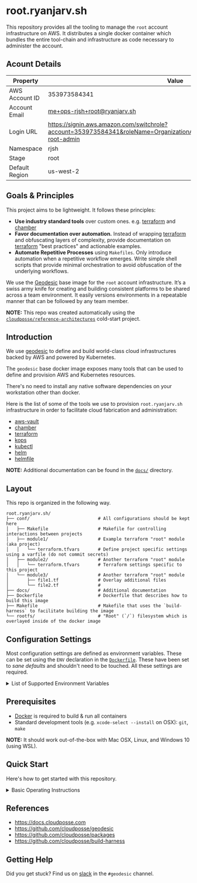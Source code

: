 # root.ryanjarv.sh

This repository provides all the tooling to manage the `root` account infrastructure on AWS. It distributes a single docker container which bundles the entire tool-chain and infrastructure as code necessary to administer the account.

## Acount Details

| Property       | Value                                                                                                                         |
| -------------- | ----------------------------------------------------------------------------------------------------------------------------- |
| AWS Account ID | 353973584341                                                                                                             |
| Account Email  | me+ops-rjsh+root@ryanjarv.sh                                                                                                      |
| Login URL      | <https://signin.aws.amazon.com/switchrole?account=353973584341&roleName=OrganizationAccountAccessRole&displayName=rjsh-root-admin> |
| Namespace      | rjsh                                                                                                                  |
| Stage          | root                                                                                                                      |
| Default Region | us-west-2                                                                                                                 |

## Goals & Principles

This project aims to be lightweight. It follows these principles:

- **Use industry standard tools** over custom ones. e.g. [terraform](https://github.com/hashicorp/terraform) and [chamber](https://github.com/segmentio/chamber)
- **Favor documentation over automation.** Instead of wrapping [terraform](https://github.com/hashicorp/terraform) and obfuscating layers of complexity, provide documentation on [terraform](https://github.com/hashicorp/terraform) "best practices" and actionable examples.
- **Automate Repetitive Processes** using `Makefiles`. Only introduce automation when a repetitive workflow emerges. Write simple shell scripts that provide minimal orchestration to avoid obfuscation of the underlying workflows.

We use the [Geodesic](https://github.com/cloudposse/geodesic) base image for the `root` account infrastructure. It’s a swiss army knife for creating and building consistent platforms to be shared across a team environment. It easily versions environments in a repeatable manner that can be followed by any team member.

**NOTE:** This repo was created automatically using the [`cloudposse/reference-architectures`](https://github.com/cloudposse/reference-architectures) cold-start project.

## Introduction

We use [geodesic](https://github.com/cloudposse/geodesic) to define and build world-class cloud infrastructures backed by AWS and powered by Kubernetes.

The `geodesic` base docker image exposes many tools that can be used to define and provision AWS and Kubernetes resources.

There's no need to install any native software dependencies on your workstation other than docker.

Here is the list of some of the tools we use to provision `root.ryanjarv.sh` infrastructure in order to facilitate cloud fabrication and administration:

- [aws-vault](https://github.com/99designs/aws-vault)
- [chamber](https://github.com/segmentio/chamber)
- [terraform](https://www.terraform.io/)
- [kops](https://github.com/kubernetes/kops)
- [kubectl](https://kubernetes.io/docs/reference/kubectl/overview/)
- [helm](https://helm.sh/)
- [helmfile](https://github.com/roboll/helmfile)

**NOTE:** Additional documentation can be found in the [`docs/`](docs/) directory.

## Layout

This repo is organized in the following way.

```text
root.ryanjarv.sh/
├── conf/                          # All configurations should be kept here
│   ├── Makefile                   # Makefile for controlling interactions between projects
│   ├── module1/                   # Example terraform "root" module (aka project)
│   │   └── terraform.tfvars       # Define project specific settings using a varfile (do not commit secrets)
│   ├── module2/                   # Another terraform "root" module
│   │   └── terraform.tfvars       # Terraform settings specific to this project
│   └── module3/                   # Another terraform "root" module
│       ├── file1.tf               # Overlay additional files
│       └── file2.tf               #
├── docs/                          # Additional documentation
├── Dockerfile                     # Dockerfile that describes how to build this image
├── Makefile                       # Makefile that uses the `build-harness` to facilitate building the image
└── rootfs/                        # "Root" (`/`) filesystem which is overlayed inside of the docker image
```

## Configuration Settings

Most configuration settings are defined as environment variables. These can be set using the `ENV` declaration in the [`Dockerfile`](Dockerfile). These have been set to _sane defaults_ and shouldn't need to be touched. All these settings are required.

<details>
<summary>List of Supported Environment Variables</summary>

| Environment Variable  | Description of the setting                                                    |
| --------------------- | ----------------------------------------------------------------------------- |
| DOCKER_IMAGE          | _This_ docker image name (and repository). This is for the bootstrap script.  |
| DOCKER_TAG            | The default image tag to use by the bootstrap script.                         |
| NAMESPACE             | Resource namespace used as a prefix for all AWS resources.                    |
| STAGE                 | Operating stage of this account (e.g. prod, corp, audit, root).               |
| BANNER                | Banner text to display when launching an interactive shell.                   |
| MOTD_URL              | URL to a "Message of the Day" to display when launching an interactive shell. |
| AWS_REGION            | Current operating region for this account.                                    |
| AWS_DEFAULT_REGION    | Default operating region for this account.                                    |
| AWS_ACCOUNT_ID        | AWS Account ID (used by `aws-config-setup`).                                  |
| AWS_ROOT_ACCOUNT_ID   | AWS "Root" (parent) Account ID (used by `aws-config-setup`).                  |
| ORG_NETWORK_CIDR      | Organizations Network CIDR .                                                  |
| ACCOUNT_NETWORK_CIDR  | _This_ account's network CIDR.                                                |
| TF_BUCKET             | Terraform state bucket.                                                       |
| TF_BUCKET_REGION      | Region where the Terraform state bucket was created.                          |
| TF_DYNAMODB_TABLE     | DynamoDB table that will be used by Terraform for state locking.              |
| AWS_DEFAULT_PROFILE   | AWS Profile that will be used by `aws-vault` to assume roles.                 |
| CHAMBER_KMS_KEY_ALIAS | Default KMS key that will be used to encrypt secrets for chamber.             |

**NOTE:** You can use [`tfenv`](https://github.com/cloudposse/tfenv) to easily pass environment variables to terraform.

</details>

## Prerequisites

- [Docker](https://docs.docker.com/install/) is required to build & run all containers
- Standard development tools (e.g. `xcode-select --install` on OSX): `git`, `make`

**NOTE:** It should work out-of-the-box with Mac OSX, Linux, and Windows 10 (using WSL).

## Quick Start

Here's how to get started with this repository.

<details>
<summary>Basic Operating Instructions</summary>

### Initialize the Project

First, let's initialize the [`build-harness`](https://github.com/cloudposse/build-harness). You only need to do this once per `git clone` of this repository.

```bash
# Initialize the project's build-harness
make init
```

### Build Docker Image

Build the docker image we'll use for local development, to provision infrastructure or to administer AWS.

```bash
make docker/build
```

### Install the Wrapper Shell

Install the helper script which makes it easier to start the docker container. You only really need to do this once.

```bash
make install
```

### Run the Shell

Anytime you want to interact with tools like terraform, chamber, etc we recommend you do so from within the shell.

```bash
/usr/local/bin/root.ryanjarv.sh
```

**NOTE (a):** You can just run `root.ryanjarv.sh`, if your `PATH` contains `/usr/local/bin`
**NOTE (b):** Your `HOME` directory is mounted to `/localhost` inside of the container. This makes it easier to do local development or use your IDE of choice.

### Setup AWS IAM Account

_([inside the shell](#run-the-shell))_

Configure your AWS profile in `~/.aws/config` by running `aws-config-setup` inside of the shell. This will also prompt you to setup [`aws-vault`](https://github.com/99designs/aws-vault).

**NOTE:** You only need to do this once per AWS account.

```bash
aws-config-setup
```

### Login to AWS

_([inside the shell](#run-the-shell))_

Run this command anytime you start a new shell and need to operate on AWS:

```bash
assume-role
```

## Using Terraform

_([inside the shell](#run-the-shell))_

**NOTE:** Before provisioning AWS resources with Terraform, you need to create a `tfstate-backend` first. This is an S3 bucket that is used to store the Terraform state and a DynamoDB table for state locking.

You need to do it only once per account during the cold-start.

```bash
make -C /conf/tfstate-backend init
```

After `tfstate-backend` has been provisioned, you can just run `init-terraform` from any project folder to reattach the remote state.

For more info, see [Using Geodesic with Terraform](https://docs.cloudposse.com/geodesic/module/with-terraform/)

</details>

## References

- https://docs.cloudposse.com
- https://github.com/cloudposse/geodesic
- https://github.com/cloudposse/packages
- https://github.com/cloudposse/build-harness

## Getting Help

Did you get stuck? Find us on [slack](https://slack.cloudposse.com) in the `#geodesic` channel.
